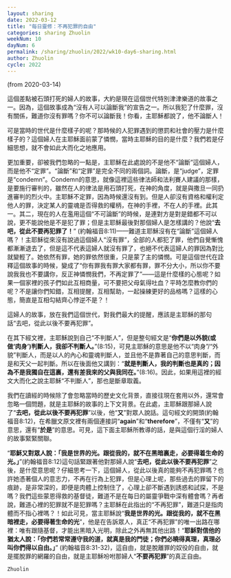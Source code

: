 ```yaml
---
layout: sharing
date: 2022-03-12
title: "每日靈修：不再犯罪的自由"
categories: sharing Zhuolin
weekNum: 10
dayNum: 6
permalink: /sharing/zhuolin/2022/wk10-day6-sharing.html
author: Zhuolin
cycle: 2022
---
```

(from 2020-03-14)

這個差點被石頭打死的婦人的故事，大約是現在這個世代特別津津樂道的故事之一。因為，這個故事成為“沒有人可以論斷我”的宣告之一。所以我犯了什麼罪，沒有關係，難道你沒有罪嗎？你不可以論斷我！你看，主耶穌都說了，他不論斷人！  

可是當時的世代是什麼樣子的呢？那時候的人犯罪遇到的懲罰和社會的壓力是什麼樣子的？這個婦人在主耶穌面前蒙了憐憫，當時主耶穌的目的是什麼？我們若是仔細思想，就不會如此大而化之地應用。  

更加重要，卻被我們忽略的一點是，主耶穌在此處說的不是他不“論斷”這個婦人，而是他不“定罪”。“論斷”和“定罪”是完全不同的兩個詞。論斷，是“judge”，定罪是“condemn”。Condemn的意思，就像這裡這些律法師和法利賽人建議的那樣，是要施行審判的，雖然在人的律法是用石頭打死，在神的角度，就是與撒旦一同扔進審判的烈火中。主耶穌不定罪，因為時候還沒有到。但是人卻沒有資格和權利定他人的罪，決定某人的靈魂是否得救的權柄，在神的手裡，不在人的手裡。此其一。其二，現在的人在濫用這個“不可論斷”的時候，是連對方是對是錯都不可以說，更不能說他是不是犯了罪；但是主耶穌最後對那個婦人是怎樣講的？他說“**去吧，從此不要再犯罪了！**” (約翰福音8:11)——難道主耶穌沒有在“論斷”這個婦人嗎？！主耶穌從來沒有說過這個婦人“沒有罪”，全部的人都犯了罪，他們自覺慚愧都漸漸退去了，但是這不代表這婦人就沒有罪了，也絕不代表這婦人的罪因為對比就變輕了。她依然有罪，她的罪依然很重，只是蒙了主的憐憫。可是這個世代在詮釋這個故事的時候，變成了“你有罪我有罪大家都有罪，罪不分大小，所以你不要說我我也不要講你，反正神憐憫我們，不再定罪了”——這是什麼樣的心態呢？如果一個家裡的孩子們如此互相商量，可不要把父母氣得吐血？平時怎麼教你們的呢？不是讓你們知錯，互相提醒，互相幫助，一起操練更好的品格嗎？這樣的心態，簡直是互相勾結齊心悖逆不是？！  

這婦人的故事，放在我們這個世代，對我們最大的提醒，應該是主耶穌的那句話“去吧，從此以後不要再犯罪”。  

在其下經文裡，主耶穌說到自己“不判斷人”，但是整句經文是“**你們是以外貌(或做‘肉身’)判斷人，我卻不判斷人。**”(8:15)，可見主耶穌的意思是他不以“肉身”/“外貌”判斷人，而是以人的內心和靈魂判斷人，並且他不是靠著自己的意思判斷，而是和天父一起判斷。所以在後面他又講到：“**就是判斷人，我的判斷也是真的；因為不是我獨自在這裏，還有差我來的父與我同在。**”(8:16)。因此，如果用這裡的經文大而化之說主耶穌“不判斷人”，那也是斷章取義。  

我們在讀經的時候除了會忽略當時的歷史文化背景，直接往現在套用以外，還常會忽略一個問題，就是主耶穌的故事的上下文背景。在此處，主耶穌跟那婦人說了“**去吧，從此以後不要再犯罪**”以後，他“**又**”對眾人說話。這句經文的開頭(約翰福音8:12)，在希臘文原文裡有兩個連接詞“**again**”和“**therefore**”，不僅有“**又**”的意思，還有“**於是**”的意思。可見，這下面主耶穌所教導的話，是與這個行淫的婦人的故事緊緊關聯。  

“**耶穌又對眾人說：「我是世界的光。跟從我的，就不在黑暗裏走，必要得着生命的光。」**”(約翰福音8:12)這句話緊跟著他對那婦人說“**去吧，從此以後不要再犯罪**”之後，是什麼意思呢？仔細思考一下，這個婦人，從此以後真的能夠不再犯罪嗎？也許她憑著個人的意志力，不再在行為上犯罪，但是心理上呢，那些過去的罪留下的痕跡，是非常深的，即便是肉體上控制住了，心理上卻不斷遇到誘惑和試探，不是嗎？我們這些蒙恩得救的基督徒，難道不是在每日的屬靈爭戰中深有體會嗎？再者說，難道心裡的犯罪就不是犯罪嗎？主耶穌在此指出的“不再犯罪”，難道只是指肉體而不指心裡嗎？！如此可見，當主耶穌說“**我是世界的光。跟從我的，就不在黑暗裡走，必要得著生命的光**”，他是在告訴眾人，真正“不再犯罪”的唯一出路在哪裡：唯有跟隨基督，才能出黑暗入光明，除此之外再無其他出路！“**耶穌對信他的猶太人說：「你們若常常遵守我的道，就真是我的門徒；你們必曉得真理，真理必叫你們得以自由。」**” (約翰福音8:31-32)，這自由，就是脫離罪的奴役的自由，就是擺脫罪的網羅的自由，就是主耶穌吩咐那婦人“**不要再犯罪**”的真正自由。  

`Zhuolin`  
